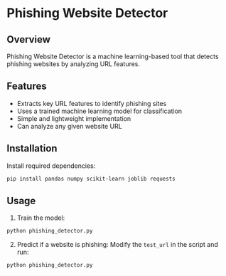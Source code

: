 # Phishing Website Detector

## Overview
Phishing Website Detector is a machine learning-based tool that detects phishing websites by analyzing URL features.

## Features
- Extracts key URL features to identify phishing sites
- Uses a trained machine learning model for classification
- Simple and lightweight implementation
- Can analyze any given website URL

## Installation
Install required dependencies:
```sh
pip install pandas numpy scikit-learn joblib requests
```

## Usage
1. Train the model:
```sh
python phishing_detector.py
```
2. Predict if a website is phishing:
Modify the `test_url` in the script and run:
```sh
python phishing_detector.py
```
